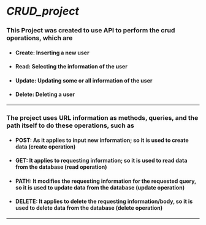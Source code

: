 # ___CRUD_project___

### __This Project was created to use API to perform the crud operations, which are__

 * #### Create: Inserting a new user
 * #### Read: Selecting the information of the user 
 * #### Update: Updating some or all information of the user 
 * #### Delete: Deleting a user

--------------------------------------------------------------------------------------------------------

### __The project uses URL information as methods, queries, and the path itself to do these operations, such as__

 * #### POST: As it applies to input new information; so it is used to create data (create operation)
 * #### GET: It applies to requesting information; so it is used to read data from the database (read operation)
 * #### PATH: It modifies the requesting information for the requested query, so it is used to update data from the database (update operation)
 * #### DELETE: It applies to delete the requesting information/body, so it is used to delete data from the database (delete operation)

--------------------------------------------------------------------------------------------------------
